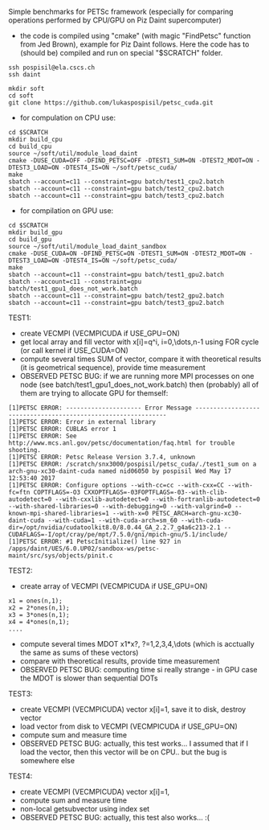 Simple benchmarks for PETSc framework 
(especially for comparing operations performed by CPU/GPU on Piz Daint supercomputer)


- the code is compiled using "cmake" (with magic "FindPetsc" function from Jed Brown), example for Piz Daint follows. Here the code has to (should be) compiled and run on special "$SCRATCH" folder.

```
ssh pospisil@ela.cscs.ch
ssh daint

mkdir soft
cd soft
git clone https://github.com/lukaspospisil/petsc_cuda.git
```

- for compulation on CPU use:
```
cd $SCRATCH
mkdir build_cpu
cd build_cpu
source ~/soft/util/module_load_daint
cmake -DUSE_CUDA=OFF -DFIND_PETSC=OFF -DTEST1_SUM=ON -DTEST2_MDOT=ON -DTEST3_LOAD=ON -DTEST4_IS=ON ~/soft/petsc_cuda/
make
sbatch --account=c11 --constraint=gpu batch/test1_cpu2.batch
sbatch --account=c11 --constraint=gpu batch/test2_cpu2.batch
sbatch --account=c11 --constraint=gpu batch/test3_cpu2.batch
```

- for compilation on GPU use:
```
cd $SCRATCH
mkdir build_gpu
cd build_gpu
source ~/soft/util/module_load_daint_sandbox
cmake -DUSE_CUDA=ON -DFIND_PETSC=ON -DTEST1_SUM=ON -DTEST2_MDOT=ON -DTEST3_LOAD=ON -DTEST4_IS=ON ~/soft/petsc_cuda/
make
sbatch --account=c11 --constraint=gpu batch/test1_gpu2.batch
sbatch --account=c11 --constraint=gpu batch/test1_gpu1_does_not_work.batch
sbatch --account=c11 --constraint=gpu batch/test2_gpu2.batch
sbatch --account=c11 --constraint=gpu batch/test3_gpu2.batch
```


TEST1:
- create VECMPI (VECMPICUDA if USE_GPU=ON)
- get local array and fill vector with x[i]=q^i, i=0,\dots,n-1 using FOR cycle (or call kernel if USE_CUDA=ON)
- compute several times SUM of vector, compare it with theoretical results (it is geometrical sequence), provide time measurement
- OBSERVED PETSC BUG: if we are running more MPI processes on one node (see batch/test1_gpu1_does_not_work.batch) then (probably) all of them are trying to allocate GPU for themself:
```
[1]PETSC ERROR: --------------------- Error Message --------------------------------------------------------------
[1]PETSC ERROR: Error in external library
[1]PETSC ERROR: CUBLAS error 1
[1]PETSC ERROR: See http://www.mcs.anl.gov/petsc/documentation/faq.html for trouble shooting.
[1]PETSC ERROR: Petsc Release Version 3.7.4, unknown 
[1]PETSC ERROR: /scratch/snx3000/pospisil/petsc_cuda/./test1_sum on a arch-gnu-xc30-daint-cuda named nid06050 by pospisil Wed May 17 12:53:40 2017
[1]PETSC ERROR: Configure options --with-cc=cc --with-cxx=CC --with-fc=ftn COPTFLAGS=-O3 CXXOPTFLAGS=-03FOPTFLAGS=-03--with-clib-autodetect=0 --with-cxxlib-autodetect=0 --with-fortranlib-autodetect=0 --with-shared-libraries=0 --with-debugging=0 --with-valgrind=0 --known-mpi-shared-libraries=1 --with-x=0 PETSC_ARCH=arch-gnu-xc30-daint-cuda --with-cuda=1 --with-cuda-arch=sm_60 --with-cuda-dir=/opt/nvidia/cudatoolkit8.0/8.0.44_GA_2.2.7_g4a6c213-2.1 --CUDAFLAGS=-I/opt/cray/pe/mpt/7.5.0/gni/mpich-gnu/5.1/include/
[1]PETSC ERROR: #1 PetscInitialize() line 927 in /apps/daint/UES/6.0.UP02/sandbox-ws/petsc-maint/src/sys/objects/pinit.c
```

TEST2:
- create array of VECMPI (VECMPICUDA if USE_GPU=ON)
```
x1 = ones(n,1);
x2 = 2*ones(n,1);
x3 = 3*ones(n,1);
x4 = 4*ones(n,1);
....
```
- compute several times MDOT x1*x?, ?=1,2,3,4,\dots (which is acctually the same as sums of these vectors)
- compare with theoretical results, provide time measurement
- OBSERVED PETSC BUG: computing time si really strange - in GPU case the MDOT is slower than sequential DOTs

TEST3:
- create VECMPI (VECMPICUDA) vector x[i]=1, save it to disk, destroy vector
- load vector from disk to VECMPI (VECMPICUDA if USE_GPU=ON)
- compute sum and measure time
- OBSERVED PETSC BUG: actually, this test works... I assumed that if I load the vector, then this vector will be on CPU.. but the bug is somewhere else

TEST4:
- create VECMPI (VECMPICUDA) vector x[i]=1,
- compute sum and measure time
- non-local getsubvector using index set
- OBSERVED PETSC BUG: actually, this test also works... :(



